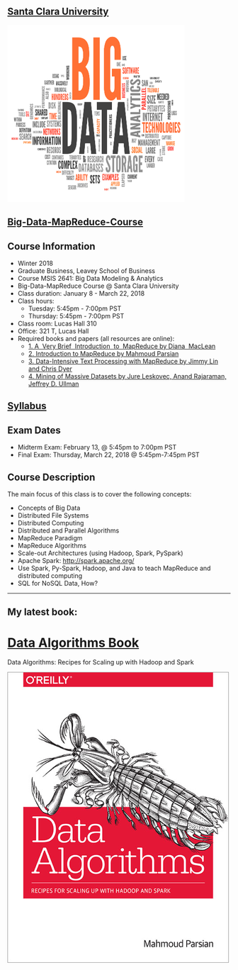 [Santa Clara University](http://scu.edu/)
-----------------------------------------

<img src="images/big-data-words.jpg" width="400" height="400" />


[Big-Data-MapReduce-Course](https://www.scu.edu/business/ms-information-systems/curriculum/msis-courses/)
----------------------------

## Course Information
* Winter 2018
* Graduate Business, Leavey School of Business
* Course MSIS 2641: Big Data Modeling & Analytics
* Big-Data-MapReduce Course @ Santa Clara University
* Class duration: January 8 - March 22, 2018
* Class hours: 
	* Tuesday: 5:45pm - 7:00pm PST
	* Thursday: 5:45pm - 7:00pm PST
* Class room: Lucas Hall 310 
* Office: 321 T, Lucas Hall
* Required books and papers (all resources are online):
	* [1. A  Very Brief  Introduction  to  MapReduce by Diana  MacLean](http://hci.stanford.edu/courses/cs448g/a2/files/map_reduce_tutorial.pdf)
	* [2. Introduction to MapReduce by Mahmoud Parsian](http://mapreduce4hackers.com/docs/Introduction-to-MapReduce.pdf)
	* [3. Data-Intensive Text Processing with MapReduce by Jimmy Lin and Chris Dyer](https://lintool.github.io/MapReduceAlgorithms/ed1n/MapReduce-algorithms.pdf)
	* [4. Mining of Massive Datasets by Jure Leskovec, Anand Rajaraman, Jeffrey D. Ullman](http://infolab.stanford.edu/~ullman/mmds/book.pdf)

## [Syllabus](./syllabus/2018-Winter/)

## Exam Dates
* Midterm Exam: February 13, @ 5:45pm to 7:00pm PST
* Final Exam: Thursday, March 22, 2018 @ 5:45pm-7:45pm PST

## Course Description
The main focus of this class is to cover the following concepts:

* Concepts of Big Data
* Distributed File Systems
* Distributed Computing
* Distributed and Parallel Algorithms
* MapReduce Paradigm
* MapReduce Algorithms
* Scale-out Architectures (using Hadoop, Spark, PySpark)
* Apache Spark: http://spark.apache.org/
* Use Spark, Py-Spark, Hadoop, and Java to teach MapReduce and distributed computing
* SQL for NoSQL Data, How?

---------------------------

## My latest book: 

[Data Algorithms Book](http://shop.oreilly.com/product/0636920033950.do)
======================
Data Algorithms: Recipes for Scaling up with Hadoop and Spark


[![Data Algorithms Book](images/large-image.jpg)](http://shop.oreilly.com/product/0636920033950.do)

